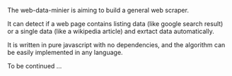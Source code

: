 The web-data-minier is aiming to build a general web scraper.

It can detect if a web page contains listing data (like google search result) or a single data (like a wikipedia article) and exrtact data automatically.

It is written in pure javascript with no dependencies, and the algorithm can be easily implemented in any language.


To be continued ...

<!--
/* Example of the calculation

update(/a/b/)
update(/a/b/c/d/e)
update(/a/b/c/d/f)
update(/a/b/c)
update(/a/g)
update(/a/g/h/i)
update(/a/g/h/i/k/l)
update(/a/g/h/i/k)
update(/a/g/h/j)

=> calculate score for each element
 (using ACCUMULATED_PRIMES)

/a/b
  cnt = 4
  depth = *2*
  weight = (2 + 3) sum of first *2* primes
  score = cnt * weight               = 20
/a/b/c cnt=3 * weight=(2 + 3 + 5)    = 30
/a/b/c/d 2 * (2 + 3 + 5 + 7)         = 34
/a/b/c/d/e 1 * (2 + 3 + 5 + 7 + 11)  = 28
/a/b/c/d/f 1 * (2 + 3 + 5 + 7 + 11)  = 28
/a/g 5 * (2 + 3)                           = 25
/a/g/h 4 * (2 + 3 + 5)                     = 40
/a/g/h/i 3 * (2 + 3 + 5 + 7)               = 51
/a/g/h/i/k 2 * (2 + 3 + 5 + 7 + 11)        = 56
/a/g/h/i/k/l 1 * (2 + 3 + 5 + 7 + 11 + 13) = 41
/a/g/h/j 1 * (2 + 3 + 5 + 7)               = 17

*/
-->